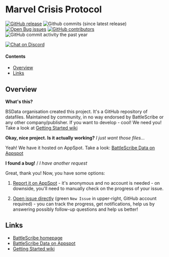 Marvel Crisis Protocol
==================

[![GitHub release](https://img.shields.io/github/release/BSData/marvel-crisis-protocol.svg?style=flat-square)](https://github.com/BSData/marvel-crisis-protocol/releases/latest)
![Github commits (since latest release)](https://img.shields.io/github/commits-since/BSData/marvel-crisis-protocol/latest.svg?style=flat-square)
[![Open Bug issues](https://img.shields.io/github/issues/bsdata/marvel-crisis-protocol/bug.svg?style=flat-square&label=bugs)](https://github.com/BSData/marvel-crisis-protocol/issues?q=is%3Aissue+is%3Aopen+label%3Abug)
[![GitHub contributors](https://img.shields.io/github/contributors/BSData/marvel-crisis-protocol.svg?style=flat-square)](https://github.com/BSData/marvel-crisis-protocol/graphs/contributors)
![GitHub commit activity the past year](https://img.shields.io/github/commit-activity/y/BSData/marvel-crisis-protocol.svg?style=flat-square)

[![Chat on Discord](https://img.shields.io/discord/558412685981777922.svg?logo=discord&style=popout-square)](https://discord.gg/KqPVhds)

#### Contents ####

* [Overview][]
* [Links][]

## Overview ##
[Overview]: #overview

__What's this?__

BSData organisation created this project. It's a GitHub repository of datafiles.
Maintained by community, in no way endorsed by BattleScribe or any other company/publisher. If you want
to develop - cool! We need you! Take a look at [Getting Started wiki][]

__Okay, nice project. Is it actually working?__ _I just want those files..._

Yeah! We have it hosted on AppSpot. Take a look: [BattleScribe Data on Appspot][]

__I found a bug!__ / *I have another request*

Great, thank you! Now, you have some options:

1. [Report it on AppSpot][] - it's anonymous and no account is needed - on downside, you'll need to manually check on the progress of your issue.

2. [Open issue directly][] (green `New Issue` in upper-right, GitHub account required) - you can track the progress, get notifications, help us by answering possibly follow-up questions and help us better!

## Links ##
[Links]: #links

* [BattleScribe homepage][]
* [BattleScribe Data on Appspot][]
* [Getting Started wiki][]

[Report it on Appspot]: http://battlescribedata.appspot.com/#/repo/marvel-crisis-protocol
[Open Issue directly]: https://github.com/BSData/marvel-crisis-protocol/issues
[BattleScribe homepage]: http://www.battlescribe.net/
[BattleScribe Data on Appspot]: http://battlescribedata.appspot.com/#/repos
[Getting Started wiki]: https://github.com/BSData/catalogue-development/wiki/Getting-Started#contributing
